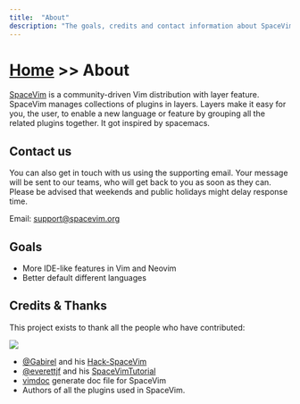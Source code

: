 ```yaml
---
title:  "About"
description: "The goals, credits and contact information about SpaceVim."
---
```


# [Home](../) >> About

[SpaceVim](https://github.com/SpaceVim/SpaceVim) is a community-driven Vim distribution with layer feature.
SpaceVim manages collections of plugins in layers. Layers make it easy for you, the user, to enable a new
language or feature by grouping all the related plugins together. It got inspired by spacemacs.

## Contact us

You can also get in touch with us using the supporting email. 
Your message will be sent to our teams, who will get back to you as soon as they can.
Please be advised that weekends and public holidays might delay response time.

Email: [support@spacevim.org](mailto:support@spacevim.org)

## Goals

- More IDE-like features in Vim and Neovim
- Better default different languages

## Credits & Thanks

This project exists to thank all the people who have contributed:

<a href="https://github.com/SpaceVim/SpaceVim/graphs/contributors"><img src="https://opencollective.com/spacevim/contributors.svg?width=890&button=false" /></a>

- [@Gabirel](https://github.com/Gabirel) and his [Hack-SpaceVim](https://github.com/Gabirel/Hack-SpaceVim)
- [@everettjf](https://github.com/everettjf) and his [SpaceVimTutorial](https://everettjf.gitbooks.io/spacevimtutorial/content/)
- [vimdoc](https://github.com/google/vimdoc) generate doc file for SpaceVim
- Authors of all the plugins used in SpaceVim.

